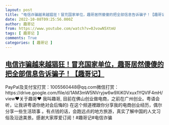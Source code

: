 ```yaml
---
layout: post
title: "电信诈骗越来越猖狂！冒充国家单位，趣哥居然傻傻的把全部信息告诉骗子！【趣哥记】"
date: 2022-10-08T09:25:56.000Z
author: 趣哥记
from: https://www.youtube.com/watch?v=0JvowN5XtmU
tags: [ 趣哥记 ]
comments: True
categories: [ 趣哥记 ]
---
```

<!--1665221156000-->
[电信诈骗越来越猖狂！冒充国家单位，趣哥居然傻傻的把全部信息告诉骗子！【趣哥记】](https://www.youtube.com/watch?v=0JvowN5XtmU)
------

<div>
PayPaI及支付宝打赏：1005560448@qq.com微信打赏：https://drive.google.com/file/d/1AM3mW5NVryjw6w9XiK0Vxux1YQVlF4mH/view♥关于趣哥♥ 我叫趣哥,  目前在佛山创业做电商，之前在广州创业。粤语会听，让我讲粤语你绝对会后悔的) 在这个频道裡跟你分享我的电商创业经历，偶尔分享一些生活琐事 。有点钱的话，会跑远点的地方旅游，真实了解中国的人文习俗及沿途美景。感谢大家厚爱订阅！#趣哥记#电信诈骗
</div>
